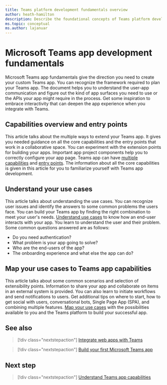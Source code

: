 ```yaml
---
title: Teams platform development fundamentals overview
author: heath-hamilton
description: Describe the foundational concepts of Teams platform development.
ms.topic: conceptual
ms.author: lajanuar
---
```


# Microsoft Teams app development fundamentals

Microsoft Teams app fundamentals give the direction you need to create your custom Teams app. You can recognize the framework required to plan your Teams app. The document helps you to understand the user-app communication and figure out the kind of app surfaces you need to use or the APIs your app might require in the process. Get some inspiration to embrace interactivity that can deepen the app experience when you integrate with Teams.

## Capabilities overview and entry points

This article talks about the multiple ways to extend your Teams app. It gives you needed guidance on all the core capabilities and the entry points that work in a collaborative space. You can experiment with the extension points for building your apps. Important app project components help you to correctly configure your app page. Teams app can have [multiple capabilities](../concepts/capabilities-overview.md) and [entry points](../concepts/extensibility-points.md). The information about all the core capabilities is given in this article for you to familiarize yourself with Teams app development.

## Understand your use cases

This article talks about understanding the use cases. You can recognize user issues and identify the answers to some common problems the users face. You can build your Teams app by finding the right combination to meet your user's needs. [Understand use cases](../concepts/design/understand-use-cases.md) to know how an end-user interacts with your app. You learn to understand the user and their problem. Some common questions answered are as follows:

* Do you need authentication?
* What problem is your app going to solve?
* Who are the end-users of the app?
* The onboarding experience and what else the app can do?

## Map your use cases to Teams app capabilities

This article talks about some common scenarios and selection of extensibility points. Information to share your app and collaborate on items in an external system is provided. You can also learn to initiate workflows and send notifications to users. Get additional tips on where to start, how to get social with users, conversational bots, Single Page App (SPA), and combining multiple features. [Map your use cases](../concepts/design/map-use-cases.md) with the possibilities available to you and the Teams platform to build your successful app.

## See also

> [!div class="nextstepaction"]
> [Integrate web apps with Teams](../samples/integrating-web-apps.md)

> [!div class="nextstepaction"]
> [Build your first Microsoft Teams app](../build-your-first-app/build-first-app-overview.md)

## Next step

> [!div class="nextstepaction"]
> [Understand Teams app capabilities](capabilities-overview.md)
